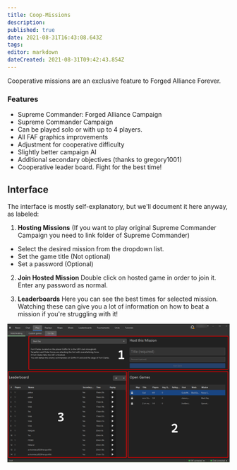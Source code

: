 ```yaml
---
title: Coop-Missions
description: 
published: true
date: 2021-08-31T16:43:08.643Z
tags: 
editor: markdown
dateCreated: 2021-08-31T09:42:43.854Z
---
```


Cooperative missions are an exclusive feature to Forged Alliance Forever.

### Features
- Supreme Commander: Forged Alliance Campaign
- Supreme Commander Campaign
- Can be played solo or with up to 4 players.
- All FAF graphics improvements
- Adjustment for cooperative difficulty
- Slightly better campaign AI
- Additional secondary objectives (thanks to gregory1001)
- Cooperative leader board. Fight for the best time!
## Interface
The interface is mostly self-explanatory, but we'll document it here anyway, as labeled:
1) **Hosting Missions** (If you want to play original Supreme Commander Campaign you need to link folder of Supreme Commander)
- Select the desired mission from the dropdown list.
- Set the game title (Not optional)
- Set a password (Optional)

2) **Join Hosted Mission**
Double click on hosted game in order to join it. Enter any password as normal.

3) **Leaderboards**
Here you can see the best times for selected mission. Watching these can give you a lot of information on how to beat a mission if you're struggling with it!

![coop-missions.png](/coop-missions.png)